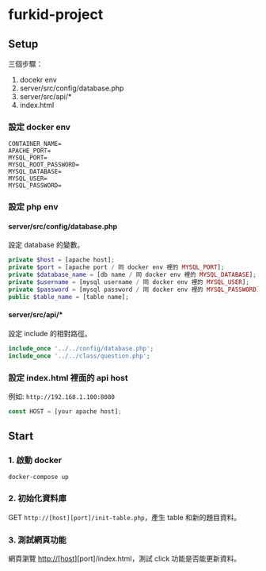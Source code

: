 # furkid-project

## Setup

三個步驟：

1. docekr env
2. server/src/config/database.php
3. server/src/api/*
4. index.html

### 設定 docker env

```env
CONTAINER_NAME=
APACHE_PORT=
MYSQL_PORT=
MYSQL_ROOT_PASSWORD=
MYSQL_DATABASE=
MYSQL_USER=
MYSQL_PASSWORD=
```

### 設定 php env

#### server/src/config/database.php

設定 database 的變數。

```php
private $host = [apache host];
private $port = [apache port / 同 docker env 裡的 MYSQL_PORT];
private $database_name = [db name / 同 docker env 裡的 MYSQL_DATABASE];
private $username = [mysql username / 同 docker env 裡的 MYSQL_USER];
private $password = [mysql password / 同 docker env 裡的 MYSQL_PASSWORD];
public $table_name = [table name];
```

#### server/src/api/*

設定 include 的相對路徑。

```php
include_once '../../config/database.php';
include_once '../../class/question.php';
```

### 設定 index.html 裡面的 api host

例如: `http://192.168.1.100:8080`

```js
const HOST = [your apache host];
```

## Start

### 1. 啟動 docker

```shell
docker-compose up
```

### 2. 初始化資料庫

GET `http://[host][port]/init-table.php`，產生 table 和新的題目資料。

### 3. 測試網頁功能

網頁瀏覽 <http://[host>][port]/index.html，測試 click 功能是否能更新資料。

